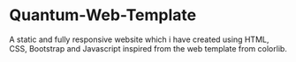 # Quantum-Web-Template
A static and fully responsive website which i have created using HTML, CSS, Bootstrap and Javascript inspired from the web template from colorlib.
